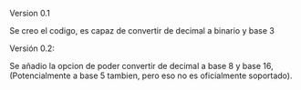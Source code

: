 
Version 0.1

Se creo el codigo, es capaz de convertir de decimal a binario y base 3

Versión 0.2:

Se añadio la opcion de poder convertir de decimal a base 8 y base 16, (Potencialmente a base 5 tambien, pero eso no es oficialmente soportado).

